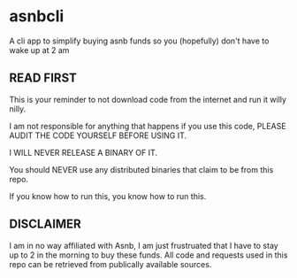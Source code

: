 # asnbcli

A cli app to simplify buying asnb funds so you (hopefully) don't have to wake up at 2 am

## READ FIRST

This is your reminder to not download code from the internet and run it willy nilly. 

I am not responsible for anything that happens if you use this code, PLEASE AUDIT THE CODE YOURSELF BEFORE USING IT.

I WILL NEVER RELEASE A BINARY OF IT.

You should NEVER use any distributed binaries that claim to be from this repo.

If you know how to run this, you know how to run this.

## DISCLAIMER

I am in no way affiliated with Asnb, I am just frustruated that I have to stay up to 2 in the morning to buy these funds.
All code and requests used in this repo can be retrieved from publically available sources.

